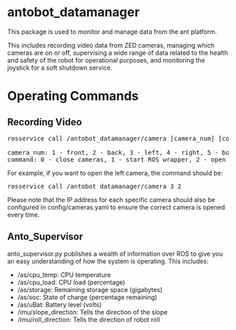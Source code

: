# antobot_datamanager

This package is used to monitor and manage data from the ant platform.

This includes recording video data from ZED cameras, managing which cameras are on or off, supervising a wide range of data related to the health and safety of the robot for operational purposes, and monitoring the joystick for a soft shutdown service.


# Operating Commands
## Recording Video
<pre>
rosservice call /antobot_datamanager/camera [camera_num] [command]

camera_num: 1 - front, 2 - back, 3 - left, 4 - right, 5 - both left and right
command: 0 - close cameras, 1 - start ROS wrapper, 2 - open cameras, 3 - start video recording, 4 - stop video recording
</pre>

For example, if you want to open the left camera, the command should be: 
<pre>
rosservice call /antobot_datamanager/camera 3 2
</pre>

Please note that the IP address for each specific camera should also be configured in config/cameras.yaml to ensure the correct camera is opened every time.

## Anto_Supervisor

anto_supervisor.py publishes a wealth of information over ROS to give you an easy understanding of how the system is operating. This includes: 
- /as/cpu_temp: CPU temperature <float32>
- /as/cpu_load: CPU load (percentage) <uint8>
- /as/storage: Remaining storage space (gigabytes) <float64>
- /as/soc:  State of charge (percentage remaining) <uint8>
- /as/uBat: Battery level (volts)   <float32>
- /imu/slope_direction: Tells the direction of the slope    <uint8>
- /imu/roll_direction: Tells the direction of robot roll    <uint8>


